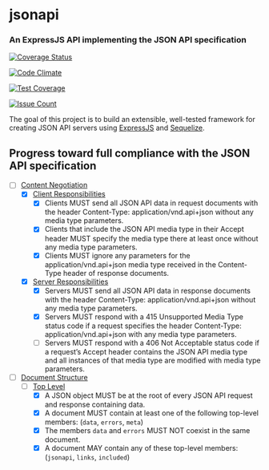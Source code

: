# jsonapi
### An ExpressJS API implementing the JSON API specification

[![Coverage Status](https://coveralls.io/repos/github/timrourke/jsonapi/badge.svg?branch=master)](https://coveralls.io/github/timrourke/jsonapi?branch=master)

[![Code Climate](https://codeclimate.com/github/codeclimate/codeclimate/badges/gpa.svg)](https://codeclimate.com/github/codeclimate/codeclimate)

[![Test Coverage](https://codeclimate.com/github/codeclimate/codeclimate/badges/coverage.svg)](https://codeclimate.com/github/codeclimate/codeclimate/coverage)

[![Issue Count](https://codeclimate.com/github/codeclimate/codeclimate/badges/issue_count.svg)](https://codeclimate.com/github/codeclimate/codeclimate)

The goal of this project is to build an extensible, well-tested framework for creating JSON API servers using [ExpressJS](https://github.com/expressjs/express) and [Sequelize](https://github.com/sequelize/sequelize).

## Progress toward full compliance with the JSON API specification

- [ ] [Content Negotiation](http://jsonapi.org/format/#content-negotiation)
  - [x] [Client Responsibilities](http://jsonapi.org/format/#content-negotiation-clients)
    - [x] Clients MUST send all JSON API data in request documents with the header Content-Type: application/vnd.api+json without any media type parameters.
    - [x] Clients that include the JSON API media type in their Accept header MUST specify the media type there at least once without any media type parameters.
    - [x] Clients MUST ignore any parameters for the application/vnd.api+json media type received in the Content-Type header of response documents.
  - [x] [Server Responsibilities](http://jsonapi.org/format/#content-negotiation-servers)
    - [x] Servers MUST send all JSON API data in response documents with the header Content-Type: application/vnd.api+json without any media type parameters.
    - [x] Servers MUST respond with a 415 Unsupported Media Type status code if a request specifies the header Content-Type: application/vnd.api+json with any media type parameters.
    - [ ] Servers MUST respond with a 406 Not Acceptable status code if a request’s Accept header contains the JSON API media type and all instances of that media type are modified with media type parameters.

- [ ] [Document Structure](http://jsonapi.org/format/#document-structure)
	- [ ] [Top Level](http://jsonapi.org/format/#document-top-level)
		- [x] A JSON object MUST be at the root of every JSON API request and response containing data.
		- [x] A document MUST contain at least one of the following top-level members: (`data`, `errors`, `meta`)
		- [x] The members `data` and `errors` MUST NOT coexist in the same document.
		- [x] A document MAY contain any of these top-level members: (`jsonapi`, `links`, `included`)
